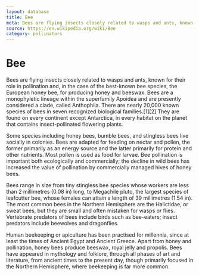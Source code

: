 ```yaml
---
layout: database
title: Bee
meta: Bees are flying insects closely related to wasps and ants, known for their role in pollination 
source: https://en.wikipedia.org/wiki/Bee
category: pollinators
---
```


<h1>Bee</h1>
<p>Bees are flying insects closely related to wasps and ants, known for their role in pollination and, in the case of the best-known bee species, the European honey bee, for producing honey and beeswax. Bees are a monophyletic lineage within the superfamily Apoidea and are presently considered a clade, called Anthophila. There are nearly 20,000 known species of bees in seven recognized biological families.[1][2] They are found on every continent except Antarctica, in every habitat on the planet that contains insect-pollinated flowering plants.

Some species including honey bees, bumble bees, and stingless bees live socially in colonies. Bees are adapted for feeding on nectar and pollen, the former primarily as an energy source and the latter primarily for protein and other nutrients. Most pollen is used as food for larvae. Bee pollination is important both ecologically and commercially; the decline in wild bees has increased the value of pollination by commercially managed hives of honey bees.

Bees range in size from tiny stingless bee species whose workers are less than 2 millimetres (0.08 in) long, to Megachile pluto, the largest species of leafcutter bee, whose females can attain a length of 39 millimetres (1.54 in). The most common bees in the Northern Hemisphere are the Halictidae, or sweat bees, but they are small and often mistaken for wasps or flies. Vertebrate predators of bees include birds such as bee-eaters; insect predators include beewolves and dragonflies.

Human beekeeping or apiculture has been practised for millennia, since at least the times of Ancient Egypt and Ancient Greece. Apart from honey and pollination, honey bees produce beeswax, royal jelly and propolis. Bees have appeared in mythology and folklore, through all phases of art and literature, from ancient times to the present day, though primarily focused in the Northern Hemisphere, where beekeeping is far more common.</p>